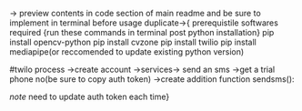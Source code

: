 -> preview contents in code section of main readme and be sure to implement in terminal before usage
duplicate->{
prerequistile softwares required
{run these commands in terminal post python installation}
pip install opencv-python
pip install cvzone
pip install twilio
pip install mediapipe(or reccomended to update existing python version)


#twilo process
->create account
->services-> send an sms
->get a trial phone no(be sure to copy auth token)
->create addition function sendsms():

*note* need to update auth token each time}
